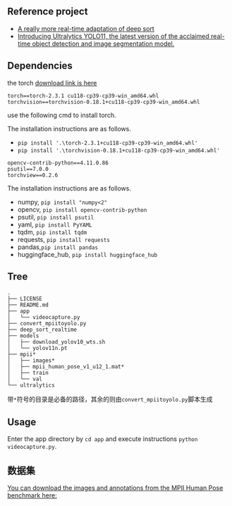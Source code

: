 ## Reference project

- [A really more real-time adaptation of deep sort](https://github.com/levan92/deep_sort_realtime)
- [Introducing Ultralytics YOLO11, the latest version of the acclaimed real-time object detection and image segmentation model. ](https://github.com/ultralytics/ultralytics)




## Dependencies


the torch [download link is here](https://download.pytorch.org/whl/torch_stable.html)


```
torch==torch-2.3.1 cu118-cp39-cp39-win_amd64.whl
torchvision==torchvision-0.18.1+cu118-cp39-cp39-win_amd64.whl
```

use the following cmd to install torch.

The installation instructions are as follows.

- `pip install '.\torch-2.3.1+cu118-cp39-cp39-win_amd64.whl'`
- `pip install '.\torchvision-0.18.1+cu118-cp39-cp39-win_amd64.whl'`



```
opencv-contrib-python==4.11.0.86
psutil==7.0.0
torchview==0.2.6
```

The installation instructions are as follows.

- numpy, `pip install "numpy<2"`
- opencv, `pip install opencv-contrib-python`
- psutil, `pip install psutil`
- yaml, `pip install PyYAML`
- tqdm, `pip install tqdm`
- requests, `pip install requests`
- pandas,`pip install pandas`
- huggingface_hub, `pip install huggingface_hub`

## Tree

```
.
├── LICENSE
├── README.md
├── app
│   └── videocapture.py
├── convert_mpiitoyolo.py
├── deep_sort_realtime
├── models
│   ├── download_yolov10_wts.sh
│   └── yolov11n.pt
├── mpii*
│   ├── images*
│   ├── mpii_human_pose_v1_u12_1.mat*
│   ├── train
│   └── val
└── ultralytics
```

带`*`符号的目录是必备的路径，其余的则由`convert_mpiitoyolo.py`脚本生成

 ## Usage

Enter the app directory by `cd app` and execute instructions `python videocapture.py`.

## 数据集


[You can download the images and annotations from the MPII Human Pose benchmark here:](https://www.mpi-inf.mpg.de/departments/computer-vision-and-machine-learning/software-and-datasets/mpii-human-pose-dataset/download)

